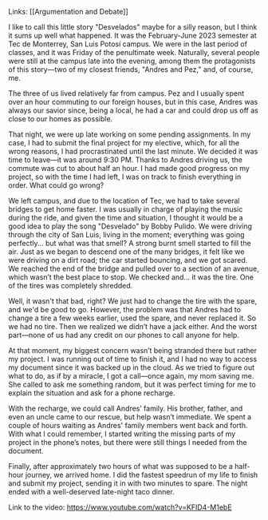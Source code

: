 Links: [[Argumentation and Debate]]

I like to call this little story "Desvelados" maybe for a silly reason, but I think it sums up well what happened. It was the February-June 2023 semester at Tec de Monterrey, San Luis Potosí campus. We were in the last period of classes, and it was Friday of the penultimate week. Naturally, several people were still at the campus late into the evening, among them the protagonists of this story—two of my closest friends, "Andres and Pez," and, of course, me.

The three of us lived relatively far from campus. Pez and I usually spent over an hour commuting to our foreign houses, but in this case, Andres was always our savior since, being a local, he had a car and could drop us off as close to our homes as possible.

That night, we were up late working on some pending assignments. In my case, I had to submit the final project for my elective, which, for all the wrong reasons, I had procrastinated until the last minute. We decided it was time to leave—it was around 9:30 PM. Thanks to Andres driving us, the commute was cut to about half an hour. I had made good progress on my project, so with the time I had left, I was on track to finish everything in order. What could go wrong?

We left campus, and due to the location of Tec, we had to take several bridges to get home faster. I was usually in charge of playing the music during the ride, and given the time and situation, I thought it would be a good idea to play the song "Desvelado" by Bobby Pulido. We were driving through the city of San Luis, living in the moment; everything was going perfectly... but what was that smell? A strong burnt smell started to fill the air. Just as we began to descend one of the many bridges, it felt like we were driving on a dirt road; the car started bouncing, and we got scared. We reached the end of the bridge and pulled over to a section of an avenue, which wasn’t the best place to stop. We checked and... it was the tire. One of the tires was completely shredded.

Well, it wasn't that bad, right? We just had to change the tire with the spare, and we'd be good to go. However, the problem was that Andres had to change a tire a few weeks earlier, used the spare, and never replaced it. So we had no tire. Then we realized we didn’t have a jack either. And the worst part—none of us had any credit on our phones to call anyone for help.

At that moment, my biggest concern wasn’t being stranded there but rather my project. I was running out of time to finish it, and I had no way to access my document since it was backed up in the cloud. As we tried to figure out what to do, as if by a miracle, I got a call—once again, my mom saving me. She called to ask me something random, but it was perfect timing for me to explain the situation and ask for a phone recharge.

With the recharge, we could call Andres’ family. His brother, father, and even an uncle came to our rescue, but help wasn’t immediate. We spent a couple of hours waiting as Andres' family members went back and forth. With what I could remember, I started writing the missing parts of my project in the phone’s notes, but there were still things I needed from the document.

Finally, after approximately two hours of what was supposed to be a half-hour journey, we arrived home. I did the fastest speedrun of my life to finish and submit my project, sending it in with two minutes to spare. The night ended with a well-deserved late-night taco dinner.


Link to the video: https://www.youtube.com/watch?v=KFID4-M1ebE